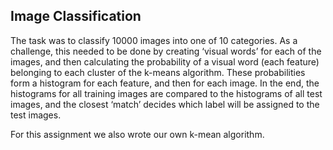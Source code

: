## Image Classification

The task was to classify 10000 images into one of 10 categories. As a challenge, this needed to be done by creating ‘visual words’ for each of the images, 
and  then calculating the probability of a visual word (each feature) belonging to each cluster of the k-means algorithm. 
These probabilities form a histogram for each feature, and then for each image. 
In the end, the histograms for all training images are compared to the histograms of all test images, 
and the closest ‘match’ decides which label will be assigned to the test images.

For this assignment we also wrote our own k-mean algorithm. 
